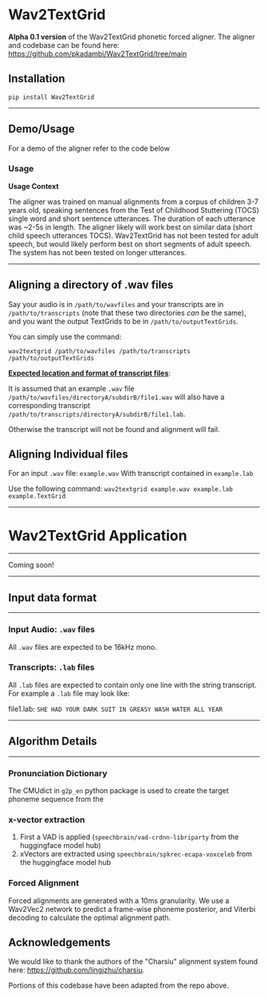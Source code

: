 # Wav2TextGrid
**Alpha 0.1 version** of the Wav2TextGrid phonetic forced aligner.
The aligner and codebase can be found here: https://github.com/pkadambi/Wav2TextGrid/tree/main

## Installation

`pip install Wav2TextGrid`

------
## Demo/Usage
For a demo of the aligner refer to the code below

### Usage 

**Usage Context**

The aligner was trained on manual alignments from a corpus of children 3-7 years old, speaking sentences from the Test of Childhood Stuttering (TOCS) single word and short sentence utterances. The duration of each utterance was ~2-5s in length.
The aligner likely will work best on similar data (short child speech utterances TOCS).
Wav2TextGrid has not been tested for adult speech, but would likely perform best on short segments of adult speech.
The system has not been tested on longer utterances.

------


## Aligning a directory of .wav files

Say your audio is in `/path/to/wavfiles` and your transcripts are in `/path/to/transcripts` (note that these two 
directories _can_ be the same), and you want the output TextGrids to be in `/path/to/outputTextGrids`.

You can simply use the command:

`wav2textgrid /path/to/wavfiles /path/to/transcripts /path/to/outputTextGrids`


**<u>Expected location and format of transcript files</u>**:

It is assumed that an example `.wav` file `/path/to/wavfiles/directoryA/subdirB/file1.wav`
will also have a corresponding transcript `/path/to/transcripts/directoryA/subdirB/file1.lab`.

Otherwise the transcript will not be found and alignment will fail.


## Aligning Individual files
For an input `.wav` file:  `example.wav` With transcript contained in `example.lab`

Use the following command: `wav2textgrid example.wav example.lab example.TextGrid`

---
# Wav2TextGrid Application

---

Coming soon!

----
## Input data format

----
### Input Audio: `.wav` files
All `.wav` files are expected to be 16kHz mono.

### Transcripts: `.lab` files
All `.lab` files are expected to contain only one line with the string transcript.
For example a `.lab` file may look like:

file1.lab: 
`SHE HAD YOUR DARK SUIT IN GREASY WASH WATER ALL YEAR`



------
## Algorithm Details

------
### Pronunciation Dictionary
The CMUdict in `g2p_en` python package is used to create the target phoneme sequence from the 

### x-vector extraction

1. First a VAD is applied (`speechbrain/vad-crdnn-libriparty` from the huggingface model hub)
2. xVectors are extracted using `speechbrain/spkrec-ecapa-voxceleb` from the huggingface model hub

### Forced Alignment

Forced alignments are generated with a 10ms granularity. We use a Wav2Vec2 network to predict 
a frame-wise phoneme posterior, and Viterbi decoding to calculate the optimal alignment path.   


## Acknowledgements
We would like to thank the authors of the "Charsiu" alignment system found here: https://github.com/lingjzhu/charsiu. 

Portions of this codebase have been adapted from the repo above. 
